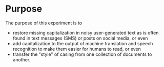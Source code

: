 
# Purpose

The purpose of this experiment is to 
- restore missing capitalization in noisy user-generated text as is often found in text messages (SMS) or posts on social media, or even
- add capitalization to the output of machine translation and speech recognition to make them easier for humans to read, or even
- transfer the "style" of casing from one collection of documents to another.

# 
  
